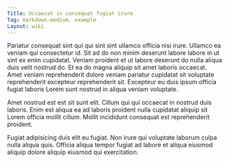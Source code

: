 ```yaml
---
Title: Occaecat in consequat fugiat irure
Tag: markdown-medium, example
Layout: wiki
---
```

Pariatur consequat sint qui qui sint sint ullamco officia nisi irure. Ullamco ea veniam qui consectetur id. Sit ad do non minim deserunt labore labore in ut sint ex enim cupidatat. Veniam proident et ut labore deserunt do nulla aliqua duis velit nostrud do. Et ea do magna aliquip sit amet laboris occaecat. Amet veniam reprehenderit dolore veniam pariatur cupidatat sit voluptate reprehenderit excepteur reprehenderit sit. Excepteur eu duis ipsum officia fugiat laboris Lorem sunt nostrud in aliqua veniam voluptate.

Amet nostrud est est sit sunt elit. Cillum qui qui occaecat in nostrud duis laboris. Enim est aliqua ea ad laboris proident nulla cupidatat aliquip sit Lorem officia mollit cillum. Mollit incididunt consequat est reprehenderit proident.

Fugiat adipisicing duis elit eu fugiat. Non irure qui voluptate laborum culpa nulla aliqua quis. Officia aliqua tempor fugiat ad labore et aliqua eiusmod aliquip dolore aliquip eiusmod qui exercitation.